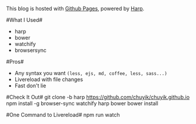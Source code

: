 This blog is hosted with <a href="https://pages.github.com/" target="_blank">Github Pages</a>, powered by <a href="http://harpjs.com/" target="_blank">Harp</a>.

#What I Used#

- harp
- bower
- watchify
- browsersync

#Pros#
- Any syntax you want `(less, ejs, md, coffee, less, sass...)`
- Livereload with file changes
- Fast don't lie

#Check It Out#
    git clone -b harp https://github.com/chuyik/chuyik.github.io
    npm install -g browser-sync watchify harp bower
    bower install

#One Command to Livereload#
    npm run watch

